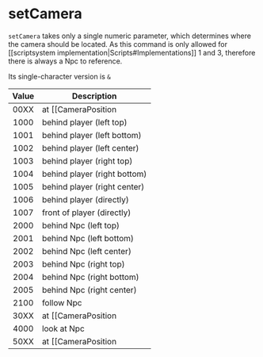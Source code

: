 # setCamera

`setCamera` takes only a single numeric parameter, which determines where the camera should be located.
As this command is only allowed for [[scriptsystem implementation|Scripts#Implementations]] 1 and 3, therefore there is always a Npc to reference.

Its single-character version is `&`

| Value | Description |
|:-----:|-------------|
| 00XX  | at [[CameraPosition|Triggers#CameraPosition]] trigger XX (look at player) |
| 1000  | behind player (left top) |
| 1001  | behind player (left bottom) |
| 1002  | behind player (left center) |
| 1003  | behind player (right top) |
| 1004  | behind player (right bottom) |
| 1005  | behind player (right center) |
| 1006  | behind player (directly) |
| 1007  | front of player (directly) |
| 2000  | behind Npc (left top) |
| 2001  | behind Npc (left bottom) |
| 2002  | behind Npc (left center) |
| 2003  | behind Npc (right top) |
| 2004  | behind Npc (right bottom) |
| 2005  | behind Npc (right center) |
| 2100  | follow Npc |
| 30XX  | at [[CameraPosition|Triggers#CameraPosition]] trigger XX (use trigger direction) |
| 4000  | look at Npc |
| 50XX  | at [[CameraPosition|Triggers#CameraPosition]] trigger XX (look at Npc)